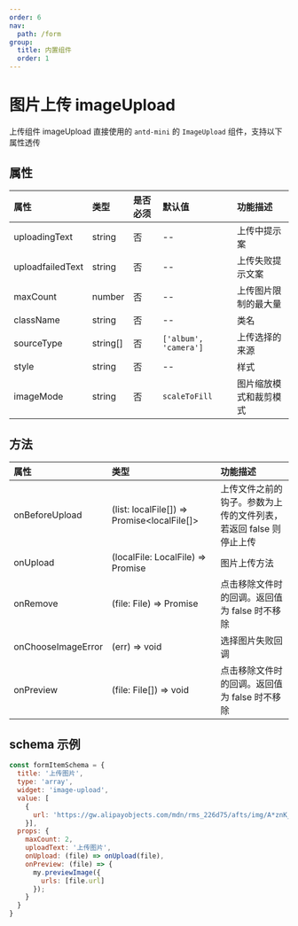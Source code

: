 ```yaml
---
order: 6
nav:
  path: /form
group:
  title: 内置组件
  order: 1
---
```


# 图片上传 imageUpload

上传组件 imageUpload 直接使用的 `antd-mini` 的 `ImageUpload` 组件，支持以下属性透传


## 属性

| 属性                 |    类型      | 是否必须      | 默认值                  |  功能描述                            |
| :--------           | :--------    | :---         | :----                 |  :---                               |
| uploadingText       | string       |  否          | --                    |  上传中提示案                         |
| uploadfailedText    | string       |  否          |  --                   |  上传失败提示文案                      |
| maxCount            | number       |  否          |  --                   |  上传图片限制的最大量                   |
| className           | string       |  否          |  --                   |  类名                                |
| sourceType          | string[]     |  否          | `['album', 'camera']` |  上传选择的来源                        |
| style               | string       |  否          |  --                   |  样式                                |
| imageMode           | string       |  否          |  `scaleToFill`        |  图片缩放模式和裁剪模式                 |


## 方法

| 属性                 |    类型                                     |  功能描述                                           |
| :--------           | :--------                                   |  :---                                              |
| onBeforeUpload      | (list: localFile[]) => Promise<localFile[]> | 上传文件之前的钩子。参数为上传的文件列表，若返回 false 则停止上传 |
| onUpload            | (localFile: LocalFile) => Promise<string>   |  图片上传方法                                        |
| onRemove            | (file: File) => Promise<boolean>            |  点击移除文件时的回调。返回值为 false 时不移除            |
| onChooseImageError  | (err) => void                               |  选择图片失败回调                                     |
| onPreview    | (file: File[]) => void                             |  点击移除文件时的回调。返回值为 false 时不移除            |


## schema 示例

```js
const formItemSchema = {
  title: '上传图片',
  type: 'array',
  widget: 'image-upload',
  value: [
    {
      url: 'https://gw.alipayobjects.com/mdn/rms_226d75/afts/img/A*znK_ToIL8rQAAAAAAAAAAAAAARQnAQ',
    }],
  props: {
    maxCount: 2,
    uploadText: '上传图片',
    onUpload: (file) => onUpload(file),
    onPreview: (file) => {
      my.previewImage({
        urls: [file.url]
      });
    }
  }
}
```

